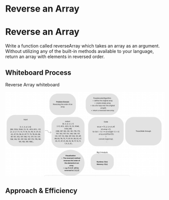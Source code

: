 # Reverse an Array

# Reverse an Array

 Write a function called reverseArray which takes an array as an argument. Without utilizing any of the built-in methods available to your language, return an array with elements in reversed order.
## Whiteboard Process

 Reverse Array whiteboard

 ![Reverse Array whiteboard](arrayReverse.jpg)


## Approach & Efficiency
